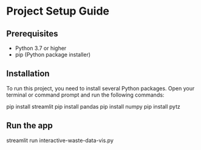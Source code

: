 # Project Setup Guide

## Prerequisites
- Python 3.7 or higher
- pip (Python package installer)

## Installation

To run this project, you need to install several Python packages. Open your terminal or command prompt and run the following commands:

pip install streamlit
pip install pandas
pip install numpy
pip install pytz

## Run the app
streamlit run interactive-waste-data-vis.py

